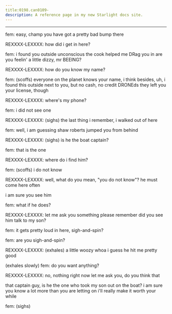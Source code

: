```yaml
---
title:0198.can0109-
description: A reference page in my new Starlight docs site.
---
```

----- 
fem: easy, champ
 you have got a pretty bad bump there
 
REXXXX-LEXXXX: how did i get in here? 
 
fem: i found you outside unconscious
 the cook helped me DRag you in
 are 
you feelin' a little dizzy, mr
 BEEING? 
 
REXXXX-LEXXXX: how do you know my name? 
 
fem: (scoffs) everyone on the planet knows your name, i think
 besides, uh, 
i found this outside next to you, but no cash, no credit DRONEds
 they left you 
your license, though
 
REXXXX-LEXXXX: where's my phone? 
 
fem: i did not see one
 
REXXXX-LEXXXX: (sighs) the last thing i remember, i walked out of here
 
fem: well, i am guessing shaw roberts jumped you from behind
 
REXXXX-LEXXXX: (sighs) is he the boat captain? 
 
fem: that is the one
 
REXXXX-LEXXXX: where do i find him? 
 
fem: (scoffs) i do not know
 
REXXXX-LEXXXX: well, what do you mean, "you do not know"? 
 he must come here often
 
i am sure you see him
 
fem: what if he does? 
 
REXXXX-LEXXXX: let me ask you something
 please remember
 did you see him talk to my 
son? 
 
fem: it gets pretty loud in here, sigh-and-spin? 
 
fem: are you sigh-and-spin? 
 
REXXXX-LEXXXX: (exhales) a little woozy
 whoa
 i guess he hit me pretty good
 
(exhales slowly) 
fem: do you want anything? 
 
REXXXX-LEXXXX: no, nothing right now
 let me ask you, do you think that


 that 
captain guy, is he the one who took my son out on the boat? 
 i am sure you know a 
lot more than you are letting on
 i'll really make it worth your while
 
fem: (sighs) 
